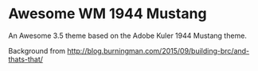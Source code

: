 Awesome WM 1944 Mustang
=======================

An Awesome 3.5 theme based on the Adobe Kuler 1944 Mustang theme.

Background from http://blog.burningman.com/2015/09/building-brc/and-thats-that/
